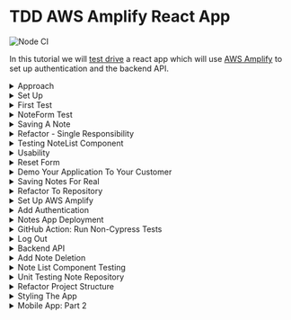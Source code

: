 # TDD AWS Amplify React App

![Node CI](https://github.com/pairing4good/tdd-amplify-react/actions/workflows/node-ci.yaml/badge.svg)

In this tutorial we will [test drive](https://en.wikipedia.org/wiki/Test-driven_development) a react app which will use [AWS Amplify](https://aws.amazon.com/amplify) to set up authentication and the backend API.

<details>
  <summary>Approach</summary>
 
## Approach
Test driving an application often starts at the bottom of the [testing pyramid](https://martinfowler.com/bliki/TestPyramid.html) in [unit tests](https://en.wikipedia.org/wiki/Unit_testing). Unit tests focus on testing small units of code in isolation. However, this tutorial will start at the top of the pyramid with user interface (UI) testing. This approach is often called [Acceptance Test Driven Development](https://en.wikipedia.org/wiki/Acceptance_test%E2%80%93driven_development) (ATDD).

There are a few benefits of starting at the top of the testing pyramid:

1. Quick Feedback: Demonstrate a working system to the customer faster
1. Customer Focus: Low level code clearly ties to high level customer value
1. System Focus: The architecture evolves and expands on green.
</details>

<details>
  <summary>Set Up</summary>
  
- Download and install [Visual Studio Code](https://code.visualstudio.com/)
- Open VS Code and set up the ability to [launch VS Code from the terminal](https://code.visualstudio.com/docs/setup/mac#_launching-from-the-command-line) 
- Install [Node Version Manager](https://github.com/nvm-sh/nvm). `nvm` allows you to quickly install and use different versions of node via the command line.
- Run `nvm install node` to install the latest version of node
- Run `nvm use node` to use the latest version of node
  
</details>

<details>
  <summary>First Test</summary>

## First Test

### Why: User Story

```
As a team member
I want to capture a note
So that I can refer back to it later
```

### What: User Acceptance Criteria

```
Given that a note exists
When the user enters a new note title and description
Then a list of two notes are displayed
```

### Red - Acceptance Test

The user story and acceptance criteria above describe a desired customer outcome. The user acceptance test will link this narrative with a high level how. For this tutorial our first application will be a [web application](https://en.wikipedia.org/wiki/Web_application) in [React](https://reactjs.org). The testing framework we will use to test this will be [Cypress](https://www.cypress.io)

- In a terminal window `cd` to the location where you store your git repositories.  I like to store mine under `~/git`.
- Run `npx create-react-app tdd-amplify-react` to create a new react app
- `cd` into `tdd-amplify-react`
- Run `code .` to open the directory in VS Code
- Open a new terminal within VS Code by selecting `Terminal < New Terminal`
- In the new terminal session run `npm start` to start the new react app                   
- Open a second terminal session within VS Code by selecting `Terminal < New Terminal` again
- In this second terminal session run `npm install cypress --save-dev` to install Cypress via [npm](https://www.npmjs.com)
- Run `npx cypress open` to Open Cypress
- Select `E2E Testing` within the Cypress window
- Click `Continue` at the bottom of the page
- Click on your preferred browser for E2E testing
- Click `Start E2E Testing in [Your Preferred Browser]`
- Configure the base url in the `cypress.config.js` file

```js
const { defineConfig } = require("cypress");

module.exports = defineConfig({
  e2e: {
    baseUrl: 'http://localhost:3000',
    setupNodeEvents(on, config) {
      // implement node event listeners here
    },
  },
});
```
- Click `Create new empty spec` in the Cypress window
- Create a new test named `cypress/e2e/note.spec.cy.js`
- Open the `cypress/e2e/note.spec.cy.js` file
- Write your first test with intent revealing names.

```js
beforeEach(() => {
  cy.visit("/");
});

describe("Note Capture", () => {
  it("should create a note when name and description provided", () => {
    expect(true).to.equal(true);
  });
});
```

- Click on the `note.spec.cy.js` test in the Cypress test browser. The test should run and should pass (green).
- Replace `expect(true).to.equal(true)` with the following

```js
cy.get("[data-testid=note-name-field]").type("test note");
cy.get("[data-testid=note-description-field]").type("test note description");
cy.get("[data-testid=note-form-submit]").click();

cy.get("[data-testid=test-name-0]").should("have.text", "test note");
cy.get("[data-testid=test-description-0]").should(
  "have.text",
  "test note description"
);
```

- These commands are looking for elements on a webpage that contains a `data-testid` attribute with the value that follows the `=`. We now have a failing acceptance test.

```
Timed out retrying after 4000ms: Expected to find element: [data-testid=note-name-field], but never found it.
```

- Our objective now is to make this test go green (pass) in as few steps as possible. The goal is not to build a perfectly designed application but rather to make this go green and then [refactor](https://en.wikipedia.org/wiki/Code_refactoring) the architecture through small incremental steps.

[Code for this section](https://github.com/pairing4good/tdd-amplify-react/commit/998cf7a3da2af3b30aed14ccea18e6d546e85e61)

### Failing Test

When you ran `npx create-react-app tdd-amplify-react` it created the react app and added a test that renders the `App` [component](https://reactjs.org/docs/thinking-in-react.html#step-1-break-the-ui-into-a-component-hierarchy) and verifies that it has a "learn react" link. This test is lower in the testing pyramid because it doesn't start up the web application. Instead it uses the [React Testing Library](https://testing-library.com) to render the component hierarchy without starting the web application on http://localhost:3000. I would normally never encourage someone to delete a test but since we didn't write this test and we are starting at the top of the testing pyramid, let's just delete `App.test.js` for now.

### Green - Acceptance Test

Before we proceed let's add a script to run cypress into the `package.json` file in the `scripts` section.

```js
"scripts": {
    "start": "react-scripts start",
    "build": "react-scripts build",
    "test": "react-scripts test",
    "eject": "react-scripts eject",
    "cypress:open": "cypress open"
  }
```

- Now you can run `npm run cypress:open` to open cypress

The first step to making this failing test go green is adding an element with one of the `data-testid`'s to the `src/App.js` file.

```js
import "./App.css";

function App() {
  return (
    <div className="App">
      <input data-testid="note-name-field" />
    </div>
  );
}

export default App;
```

- Now the Cypress test fails on the second field

```
Timed out retrying after 4000ms: Expected to find element: [data-testid=note-description-field], but never found it.
```

- Add the next `input` field and rerun the test
- Now the Cypress test fails on the submit button

```
Timed out retrying after 4000ms: Expected to find element: [data-testid=note-form-submit], but never found it.
```

- Add the `button` element with the expected `data-testid`

```js
<input data-testid="note-name-field"/>
<input data-testid="note-description-field"/>
<button data-testid="note-form-submit"/>
```

- Now the Cypress test fails on the missing list of created notes

```
Timed out retrying after 4000ms: Expected to find element: [data-testid=test-name-0], but never found it.
```

In test driven development we do the simplest thing possible to make a test go green. Once it is green then and only then do we go back and refactor it. In this case, the simplest thing that we can do is hard-code the expected values on the screen.

```js
<input data-testid="note-name-field"/>
<input data-testid="note-description-field"/>
<button data-testid="note-form-submit"/>
<p data-testid="test-name-0">test note</p>
```

- Now the Cypress test fails on the note description

```
Timed out retrying after 4000ms: Expected to find element: [data-testid=test-description-0], but never found it.
```

- Add the final element for `test-description-0`

```js
import "./App.css";

function App() {
  return (
    <div className="App">
      <input data-testid="note-name-field" />
      <input data-testid="note-description-field" />
      <button data-testid="note-form-submit" />
      <p data-testid="test-name-0">test note</p>
      <p data-testid="test-description-0">test note description</p>
    </div>
  );
}

export default App;
```

- While this is far from a useful application, this application can be:
  1. refactored on green
  1. used to get feedback from the customer

[Code for this section](https://github.com/pairing4good/tdd-amplify-react/commit/62108fdcb9f7a1a1f5d76b005f05460a149a6535)

### Refactor - Acceptance Test

> Refactoring is a disciplined technique for restructuring an existing body of code, altering its internal structure without changing its external behavior. - Martin Fowler

The key to refactoring is to not change its "external behavior". In other words, after every change we make the test must remain green.

When I look at the existing application a few things pop out.

- The button needs a name
- The inputs need descriptions

We could just make these changes and this high-level test would not break. But these changes have an external impact on how the customer understands and uses this application. Assuming these changes are needed then we must drive them through tests. One "internal structure" change that could help is pulling this form out into a [react component](https://reactjs.org/docs/thinking-in-react.html#step-1-break-the-ui-into-a-component-hierarchy) so that we can drive these changes independently. Eventually `App.js` will have several components:

```js
<div className="App">
  <Header />
  <NoteForm />
  <NoteList />
  <Footer />
</div>
```

So let's pull out a `NoteForm` component.

- Create a new file called `NoteForm.js` in the `src` directory

```js
function NoteForm(props) {
  return <div>//your form goes here</div>;
}

export default NoteForm;
```

- This is a [React functional component](https://reactjs.org/docs/components-and-props.html#function-and-class-components)
- The `export default` is the way to [export](https://developer.mozilla.org/en-US/docs/web/javascript/reference/statements/export) only one object in [ES6](https://en.wikipedia.org/wiki/ECMAScript)

- Copy the form from `App.js` and paste it into the `div` in `NoteForm.js`

```js
<div>
  <input data-testid="note-name-field" />
  <input data-testid="note-description-field" />
  <button data-testid="note-form-submit" />
  <p data-testid="test-name-0">test note</p>
  <p data-testid="test-description-0">test note description</p>
</div>
```

- Replace the form contents in `App.js` with `<NoteForm />` and add an import for the `NoteForm`

```js
import "./App.css";
import NoteForm from "./NoteForm";

function App() {
  return (
    <div className="App">
      <NoteForm />
    </div>
  );
}

export default App;
```

- Rerun you Cypress test and it is green

Congratulations, you've successfully made an internal structural change "without changing its external behavior" (Refactoring).

[Code for this section](https://github.com/pairing4good/tdd-amplify-react/commit/e6e28ce004ba0b29e2b0b7bd13adcc67965c1cfa)

</details>

<details>
  <summary>NoteForm Test</summary>

## NoteForm Test

Now that we have a high-level Cypress test in place, let's move down the testing pyramid into a component test. This test will use the React Testing Library's [render](https://testing-library.com/docs/react-testing-library/cheatsheet/) function to render the `NoteForm` component and assert its contents.

Before we show this new form to our customer we need to test drive:

- the button's name
- helpful input descriptions

- First create a `test` directory in the `src` directory
- Create a file called `NoteForm.test.js` in the new `test` directory

### Button Test

- In this new test file add a test that will drive the button name

```js
test("should display a create note button", () => {});
```

- The test name should be conversational and intent revealing. It should avoid technical words like "render", "component", and the like. We want a new team member to be able to read this test and understand the customer value. The body of the test will provide the technical HOW but the test name should point to the customer's WHY and WHAT.

- Now we will add a test that renders the component and asserts that the button is labeled "Create Note". For more information on the React Testing Library visit https://testing-library.com/docs
```js
import { render, screen } from "@testing-library/react";
import NoteForm from "../NoteForm";

test("should display a create note button", () => {
  render(<NoteForm />);
  const button = screen.getByTestId("note-form-submit");

  expect(button).toHaveTextContent("Create Note");
});
```

- Run `npm run test` and one test will fail

```
Expected element to have text content:
  Create Note
Received:

```

- In order to make this pass add the expected text content to the button

```js
<button data-testid="note-form-submit">Create Note</button>
```

- The test automatically reruns once the change is saved through jest's [watch](https://jestjs.io/docs/cli) mode.
- **Be sure to always commit on green**. We value working code. `Green Code = Working Code`

[Code for this section](https://github.com/pairing4good/tdd-amplify-react/commit/9fb7f63f4982fa22dc383595e4ac50ad41d02904)

### Name Input Test

- Test drive the label for the name input.

```js
test("should display the name placeholder", () => {
  render(<NoteForm />);
  const input = screen.getByTestId("note-name-field");

  expect(input).toHaveAttribute("placeholder", "Note Name");
});
```

- Make this red test go green

```js
<input data-testid="note-name-field" placeholder="Note Name" />
```

- Commit on Green. And always be looking for ways to refactor your code. Small improvements over time are easier to make than large changes when your code is a mess.

[Code for this section](https://github.com/pairing4good/tdd-amplify-react/commit/b8c8a84a9b70ce70cc2317e09adc15e2f03b8345)

### Description Input Test

- Test drive the label for the description input.

```js
test("should display the description placeholder", () => {
  render(<NoteForm />);
  const input = screen.getByTestId("note-description-field");

  expect(input).toHaveAttribute("placeholder", "Note Description");
});
```

- Make this red test go green

```js
<input data-testid="note-description-field" placeholder="Note Description" />
```

- Commit on Green.

[Code for this section](https://github.com/pairing4good/tdd-amplify-react/commit/0d1712aaf51b52ea20c6c14e5462034dd54a1aa5)

### Refactor

Every test starts with `render(<NoteForm />)`. Let's extract this duplicated set up code and place it in the test setup.

```js
beforeEach(() => {
  render(<NoteForm />);
});

test("should display a create note button", () => {
  const button = screen.getByTestId("note-form-submit");

  expect(button).toHaveTextContent("Create Note");
});
```

- We added a [beforeEach](https://reactjs.org/docs/testing-recipes.html#setup--teardown) set up function.
- Green!
- Commit

[Code for this section](https://github.com/pairing4good/tdd-amplify-react/commit/cb3fe5136eea727e2db9c52b4a4618e09d3cc1dc)

</details>

<details>
  <summary>Saving A Note</summary>

## Saving A Note

While the application could be demoed to the customer their feedback was limited to format, styling and placement. But the customer actually wants to save notes and view them.

### User Acceptance Criteria

```
Given that no notes are entered
When nothing is saved
Then no notes should be listed
```

```
Given that one note exists
When a note is saved
Then two notes should be listed
```

```
Given a note exists
When the application is opened
Then a note is listed
```

These three user acceptance criteria will drive the need to actually save notes. While this can be achieved through component tests, let's add this to our high-level UI test. These tests are often called end-to-end tests because they follow a few paths through the application. These tests are at the top of the testing pyramid because they tend to be slower and more brittle than tests lower in the pyramid. This translates into these tests tending to cost more to build, run and maintain. Consequently, we try to limit their number to only a few tests that follow typical paths through the system.

- Let's start with the first acceptance criteria. To achieve this we need to add an initial check, in `note.spec.cy.js`, to verify that no notes are listed prior to entering a note.

```js
it("should create a note when name and description provided", () => {
  cy.get("[data-testid=test-name-0]").should("not.exist");
  cy.get("[data-testid=test-description-0]").should("not.exist");

  cy.get("[data-testid=note-name-field]").type("test note");
  cy.get("[data-testid=note-description-field]").type("test note description");
  cy.get("[data-testid=note-form-submit]").click();

  cy.get("[data-testid=test-name-0]").should("have.text", "test note");
  cy.get("[data-testid=test-description-0]").should(
    "have.text",
    "test note description"
  );
});
```

- Now we have a failing test to drive new functionality

There are a number of ways that we could make this go green but React [State Hooks](https://reactjs.org/docs/hooks-state.html) are one of the simplest ways to achieve this outcome.

- Import the `useState` hook at the top of `App.js`

```js
import React, { useState } from "react";
```

- Initialize an empty list of notes inside the `App` function

```js
function App() {
  const [notes] = useState([]);

  return (
    <div className="App">
      <NoteForm />
    </div>
  );
}
```

- Pass the notes as a property to the `NoteForm` component

```js
return (
  <div className="App">
    <NoteForm notes={notes} />
  </div>
);
```

- Now in `NoteForm.js` use the notes property that was passed to it to list the existing notes

```js
return (
  <div>
    <input data-testid="note-name-field" placeholder="Note Name" />
    <input
      data-testid="note-description-field"
      placeholder="Note Description"
    />
    <button data-testid="note-form-submit">Create Note</button>
    {props.notes.map((note, index) => (
      <div>
        <p data-testid={"test-name-" + index}>{note.name}</p>
        <p data-testid={"test-description-" + index}>{note.description}</p>
      </div>
    ))}
  </div>
);
```

While this satisfied the first acceptance criteria, now the second acceptance criteria fails.

```
expected [data-testid=test-name-0] to have text test note, but the text was ''
```

- In order to save notes you must

1. Save the note name and description form data when each field is changed
1. Save the form data once the `Create Note` button is clicked

- To achieve this we will need to add more state hooks

```js
const [notes, setNotes] = useState([]);
const [formData, setFormData] = useState({ name: "", description: "" });
```

- Now we need to pass these hooks to the `NoteForm` component

```js
<div className="App">
  <NoteForm
    notes={notes}
    formData={formData}
    setFormDataCallback={setFormData}
    setNotesCallback={setNotes}
  />
</div>
```

Using these variables and callback functions can be a bit overwhelming so we will look at each element in the `NoteForm` component one at a time.

- Add an `onChange` attribute to the `note-name-field` element

```js
<input
  data-testid="note-name-field"
  onChange={(e) =>
    props.setFormDataCallback({
      ...props.formData,
      name: e.target.value,
    })
  }
  placeholder="Note Name"
/>
```

- The `onChange` function is called every time the name is changed.

  - The `e` is the event which is used to get the target element which contains the value that the user entered.
  - The [=>](https://developer.mozilla.org/en-US/docs/Web/JavaScript/Reference/Functions/Arrow_functions) is an arrow function expression which is an alternative to a traditional javascript function expression.
  - The rest of the function is a call to the `setFormData` hook that we passed to the `NoteForm` component. If this were not spread across 3 lines it would read more like this `setFormDataCallback({'name': 'some value'})`. Granted there is one more thing happening in this call, the existing form data is being [spread](https://developer.mozilla.org/en-US/docs/Web/JavaScript/Reference/Operators/Spread_syntax) with the `...` syntax. Simply put we are creating a new javascript object by opening and closing with curly braces. Add all of the existing form data prior to the change. And finally add the new `name` value which will overwrite the form data that was spread. There is a lot going on in this small function.

- Add an `onChange` attribute to the `note-description-field` element

```js
<input
  data-testid="note-description-field"
  onChange={(e) =>
    props.setFormDataCallback({
      ...props.formData,
      description: e.target.value,
    })
  }
  placeholder="Note Description"
/>
```

- This is exactly the same as the name `onChange` function with the exception of the target value's field name `'description'`.

- Add an `onClick` attribute to the `note-form-submit` element

```js
<button
  data-testid="note-form-submit"
  onClick={() => props.setNotesCallback([...props.notes, props.formData])}
>
  Create Note
</button>
```

- The `onClick` function is called every time the `Create Note` button is clicked
  - The `setNotesCallback` callback is called with a new [array](https://developer.mozilla.org/en-US/docs/Web/JavaScript/Reference/Global_Objects/Array) that contains all of the existing notes pulse the note that we just entered.
- Rerun the Cypress test and it is Green.

- However if you run `npm run test` the non-UI tests are failing.

```
TypeError: Cannot read property 'map' of undefined
```

- The `NoteForm.test.js` component test does not pass any parameters to the component so the `props.notes` is [undefined](https://developer.mozilla.org/en-US/docs/Web/JavaScript/Reference/Global_Objects/undefined). In order to fix this test we must pass an array of `notes` to the `NoteForm` component.

```js
beforeEach(() => {
  render(<NoteForm notes={[]} />);
});
```

- The simplest thing that you can do is pass an empty array to `NoteForm`. And the tests pass.

- All of our tests are Green!
- Don't forget to commit your changes

[Code for this section](https://github.com/pairing4good/tdd-amplify-react/commit/b9b6171a1ec15809d389d925ecc37aab629bcb1d)

</details>

<details>
  <summary>Refactor - Single Responsibility</summary>

## Refactor - Single Responsibility

> The Single Responsibility Principle (SRP) states that each software module should have one and only one reason to change. - Robert C. Martin

Now it's clear that the `NoteForm` component has more than one responsibility:

```js
function NoteForm(props) {
  return (
    <div>
      // 1. Note Creation
      <input
        data-testid="note-name-field"
        onChange={(e) =>
          props.setFormDataCallback({
            ...props.formData,
            name: e.target.value,
          })
        }
        placeholder="Note Name"
      />
      <input
        data-testid="note-description-field"
        onChange={(e) =>
          props.setFormDataCallback({
            ...props.formData,
            description: e.target.value,
          })
        }
        placeholder="Note Description"
      />
      <button
        data-testid="note-form-submit"
        onClick={() => props.setNotesCallback([...props.notes, props.formData])}
      >
        Create Note
      </button>
      // 2. Note Listing
      {props.notes.map((note, index) => (
        <div>
          <p data-testid={"test-name-" + index}>{note.name}</p>
          <p data-testid={"test-description-" + index}>{note.description}</p>
        </div>
      ))}
    </div>
  );
}
```

If you go up to the `App` component the call to the `NoteForm` component takes 4 arguments. This is a [smell](https://en.wikipedia.org/wiki/Code_smell) pointing to the fact that this component is doing too many things.

```js
<NoteForm
  notes={notes}
  formData={formData}
  setFormDataCallback={setFormData}
  setNotesCallback={setNotes}
/>
```

> Functions should have a small number of arguments. No argument is best, followed by one, two, and three. More than three is very questionable and should be avoided with prejudice. - Robert C. Martin

While components don't look like functions when they are called, they are. React uses [JSX](https://reactjs.org/docs/introducing-jsx.html) which is interpreted into functions.

### Note List Component

Let's pull out a `NoteList.js` component in order to separate these responsibilities.

- Create a new file called `NoteList.js` under the `src` directory.

```js
function NoteList(props) {

  return (

  );
}

export default NoteList;
```

- Cut the JSX, that lists notes in the `NoteForm` component, and paste it into the new component.

```js
function NoteList(props) {
  return (
    <div>
      {props.notes.map((note, index) => (
        <div>
          <p data-testid={"test-name-" + index}>{note.name}</p>
          <p data-testid={"test-description-" + index}>{note.description}</p>
        </div>
      ))}
    </div>
  );
}

export default NoteList;
```

- Now instead of adding the `NoteList` component back into the `NoteForm` component, bring it up a level and place it in the `App` component. This prevents unnecessary [coupling](<https://en.wikipedia.org/wiki/Coupling_(computer_programming)>) between the `NoteForm` component and the `NoteList` component.

```js
import "./App.css";
import NoteForm from "./NoteForm";
import React, { useState } from "react";
import NoteList from "./NoteList";

function App() {
  const [notes, setNotes] = useState([]);
  const [formData, setFormData] = useState({ name: "", description: "" });

  return (
    <div className="App">
      <NoteForm
        notes={notes}
        formData={formData}
        setFormDataCallback={setFormData}
        setNotesCallback={setNotes}
      />
      <NoteList notes={notes} />
    </div>
  );
}

export default App;
```

- Run all of your tests including Cypress.
- It's Green!

[Code for this section](https://github.com/pairing4good/tdd-amplify-react/commit/8f8f00cb21ae991a253454a78a6043d38a91adfc)

</details>

<details>
  <summary>Testing NoteList Component</summary>

## Testing NoteList Component

As we refactor we need to remember what level of testing we have written within the testing pyramid. While we have a few far reaching tests at the top of the pyramid, don't think that they adequately test the behavior of each component. The bottom of the testing pyramid is wide because it provides broad test coverage.

Now that `NoteList` is broken out into its own focused component it will be much easier to test.

- Create a new `NoteList.test.js` under the `src/test/` directory.

### Test No Notes

- Write a test that verifies that no notes are rendered when no notes are provided

```js
import { render, screen, getByTestId } from "@testing-library/react";
import NoteList from "../NoteList";

test("should display nothing when no notes are provided", () => {
  render(<NoteList notes={[]} />);
  const firstNoteName = screen.queryByTestId("test-name-0");

  expect(firstNoteName).toBeNull();
});
```

- Write a test that verifies that one note is rendered

```js
test("should display one note when one notes is provided", () => {
  const note = { name: "test name", description: "test description" };
  render(<NoteList notes={[note]} />);

  const firstNoteName = screen.queryByTestId("test-name-0");
  expect(firstNoteName).toHaveTextContent("test name");

  const firstNoteDescription = screen.queryByTestId("test-description-0");
  expect(firstNoteDescription).toHaveTextContent("test description");
});
```

- Write a test that verifies that multiple notes are rendered

```js
test("should display one note when one notes is provided", () => {
  const firstNote = { name: "test name 1", description: "test description 1" };
  const secondNote = { name: "test name 1", description: "test description 1" };
  render(<NoteList notes={[firstNote, secondNote]} />);

  const firstNoteName = screen.queryByTestId("test-name-0");
  expect(firstNoteName).toHaveTextContent("test name");

  const firstNoteDescription = screen.queryByTestId("test-description-0");
  expect(firstNoteDescription).toHaveTextContent("test description");

  const secondNoteName = screen.queryByTestId("test-name-1");
  expect(secondNoteName).toHaveTextContent("test name");

  const secondNoteDescription = screen.queryByTestId("test-description-1");
  expect(secondNoteDescription).toHaveTextContent("test description");
});
```

- Write a test that verifies an exception is thrown when a list is not provided.

This may seem unnecessary but it's important to test negative cases too. Tests not only provide accountability and quick feedback loops for the [application under test](https://en.wikipedia.org/wiki/System_under_test) but it also provides [living documentation](https://en.wikipedia.org/wiki/Living_document) for new and existing team members.

```js
test("should throw an exception the note array is undefined", () => {
  expect(() => {
    render(<NoteList />);
  }).toThrowError();
});
```

- All of your non-UI tests are Green.
- Don't forget to rerun your Cypress tests. Green!
- Commit on Green.

[Code for this section](https://github.com/pairing4good/tdd-amplify-react/commit/8905e6d1e7c40c4ccc912f14bdca83fc19b68b73)

</details>

<details>
  <summary>Usability</summary>

## Usability

Customers rarely ask explicitly for a usable product. In this application rich world that we live in, it's assumed that applications will be delivered with common sense usability baked-in. When I look at the application as it stands, a few things pop out at me.

1. Header - there's no heading telling you what this application does
1. Form Validation - there's no form field validation
1. Reset Form - after a note is created the form fields are not reset

### Header

- Create a new file `Header.js` in the `src` directory

```js
function Header() {

  return (

  );
}

export
```

- Let's test drive this component
- Create a new file `Header.test.js` in the `src/test` directory

```js
import { render, screen } from "@testing-library/react";
import Header from "../Header";

test("should display header", () => {
  render(<Header />);
  const heading = screen.getByRole("heading", { level: 1 });
  expect(heading).toHaveTextContent("My Notes App");
});
```

- We have a failing test.
- Let's make it pass

```js
function Header() {
  return <h1>My Notes App</h1>;
}

export default Header;
```

- It's Green!
- Commit your code!

[Code for this section](https://github.com/pairing4good/tdd-amplify-react/commit/4f4defe7251bc2274b1a348a3c68c3efdb640ceb)

### Hook Up Header

Even though the component is test driven and ready to be used, we have not used it yet outside the test. Let's drive this change through the Cypress test.

- Add a test that asserts the header

```js
it("should have header", () => {
  cy.get("h1").should("have.text", "My Notes App");
});
```

- It fails
- Add the component to the `App` component

```js
return (
  <div className="App">
    <Header />
    <NoteForm
      notes={notes}
      formData={formData}
      setFormDataCallback={setFormData}
      setNotesCallback={setNotes}
    />
    <NoteList notes={notes} />
  </div>
);
```

- It's Green!
- Commit!

You will notice that in the TDD testing cycle we commit very small bits of working code. We commit all the time. While this may seem like overkill, here are some benefits.

1. Our commit messages tell a focused, step-by-step story that explains why we made each change.
1. We are preserving working code. ["Working software is the primary measure of progress."](https://agilemanifesto.org/principles.html)
1. We can [revert](<https://en.wikipedia.org/wiki/Reversion_(software_development)>) our changes back to a known working state without losing very many changes.

This last benefit is worth expounding upon. The TDD testing cycle keeps us laser focused on writing small pieces of working functionality. In fact, the [3 Laws of TDD](http://blog.cleancoder.com/uncle-bob/2014/12/17/TheCyclesOfTDD.html) prevent us from writing more code than is necessary to satisfy a focused test.

#### Three Laws of TDD

1. You must write a failing test before you write any production code.
1. You must not write more of a test than is sufficient to fail, or fail to compile.
1. You must not write more production code than is sufficient to make the currently failing test pass.

These tight feedback loops help software developers avoid going down rabbit holes that lead to [over-engineering](https://en.wikipedia.org/wiki/Overengineering).

[Code for this section](https://github.com/pairing4good/tdd-amplify-react/commit/098c4aa47c4c7c8dd85936288f22afa57eb94da9)

### Form Validation

Let's assume that the note name and description are both required fields. While you want the customer driving decisions about your product, one way to gather customer feedback is to launch-and-learn. Your customers will tell you if they don't like your decision.  As software developers we must be obsessed with our customers. Set up a regular cadence to meet with your customers and demonstrate a working application. Make space for them to let you know what they think.

In order to test drive validation we need to determine where in the testing pyramid to write this test. Remember that the highest-level tests are slow and expensive, so limit these tests to between 3 to 5 tests that walk through the most common user experiences. In order to adequately test all of the combinations of good and bad fields this is not well suited for UI testing.

#### Name and Description Blank

- Add a test to `NoteForm.test.js`

```js
const setNotesCallback = jest.fn();
const formData = {name: '', description: ''}

beforeEach(() => {
    render(<NoteForm notes={[]}
            setNotesCallback={setNotesCallback}
            formData={formData}/>)
});

...

test('should require name and description', () => {
    const button = screen.getByTestId('note-form-submit');

    fireEvent.click(button)

    expect(setNotesCallback.mock.calls.length).toBe(0);
});
```

- **When `...` is on a line by itself, in a code example, it means that I have not provided all of the code from that file. Please be careful to copy each section that is separated by `...`'s and use them in the appropriate part of your files.**

- This test checks to see if the jest [mock function](https://jestjs.io/docs/mock-functions) was called. In this test the note's name and description are blank so a new note should not be created and added to the list of notes.
- We have a failing test.

```js
function NoteForm(props) {
  function createNote() {
    if (!props.formData.name || !props.formData.description) return;
    props.setNotesCallback([...props.notes, props.formData]);
  }

  return (
    <div>
      ...
      <button data-testid="note-form-submit" onClick={createNote}>
        Create Note
      </button>
    </div>
  );
}
```

- Green!
- Rerun your Cypress tests.
- Commit!

[Code for this section](https://github.com/pairing4good/tdd-amplify-react/commit/d1e426596870c78f083c057ef88a7f50f5c6787b)

#### Name And Description Required

```js
test("should require name when description provided", () => {
  formData.description = "test description";
  formData.name = "";

  const button = screen.getByTestId("note-form-submit");

  fireEvent.click(button);

  expect(setNotesCallback.mock.calls.length).toBe(0);
});

test("should require description when name provided", () => {
  formData.description = "";
  formData.name = "test name";

  const button = screen.getByTestId("note-form-submit");

  fireEvent.click(button);

  expect(setNotesCallback.mock.calls.length).toBe(0);
});

test("should add a new note when name and description are provided", () => {
  formData.description = "test description";
  formData.name = "test name";

  const button = screen.getByTestId("note-form-submit");

  fireEvent.click(button);

  expect(setNotesCallback.mock.calls.length).toBe(1);
});
```

- All of these tests go green with no additional production code changes.
- Rerun your Cypress tests.
- Commit!

[Code for this section](https://github.com/pairing4good/tdd-amplify-react/commit/959bafeba3080065bbaa161825d1371b739a3973)

</details>

<details>
  <summary>Reset Form</summary>

## Reset Form

When a note is saved the name and description fields should be reset to empty strings.

- Add a test to `NoteForm.test.js`

```js
test("should add a new note when name and description are provided", () => {
  formData.name = "test name";
  formData.description = "test description";

  const button = screen.getByTestId("note-form-submit");

  fireEvent.click(button);

  expect(formData.name).toBe("");
  expect(formData.description).toBe("");
});
```

- Make this failing test go Green

```js
function createNote() {
  if (!props.formData.name || !props.formData.description) return;
  props.setNotesCallback([...props.notes, props.formData]);
  props.formData.name = "";
  props.formData.description = "";
}
```

- Green
- Run the Cypress tests and it's **Red**.

What happened? Well while this approach worked for a lower level component test it doesn't work when React is managing its own [state](https://reactjs.org/docs/state-and-lifecycle.html). React clearly warns us that we should [not modify state directly](https://reactjs.org/docs/state-and-lifecycle.html#do-not-modify-state-directly). Instead you should use the [setState](https://reactjs.org/docs/hooks-state.html) callback hook.

- Let's update the test to use the `setFormDataCallback` callback.

```js
test("should add a new note when name and description are provided", () => {
  formData.name = "test name";
  formData.description = "test description";

  const button = screen.getByTestId("note-form-submit");

  fireEvent.click(button);

  expect(setFormDataCallback).toHaveBeenCalledWith({
    name: "",
    description: "",
  });
});
```

- This red test drives these code changes

```js
function createNote() {
  if (!props.formData.name || !props.formData.description) return;
  props.setNotesCallback([...props.notes, props.formData]);
  props.setFormDataCallback({ name: "", description: "" });
}
```

- Green!
- The Cypress test is now Green!
- Commit

[Code for this section](https://github.com/pairing4good/tdd-amplify-react/commit/22b3132d0c71117111d82afc6f30f41d5ce93c00)

</details>

<details>
  <summary>Demo Your Application To Your Customer</summary>

## Demo Your Application To Your Customer

Be sure to start up your application and walk through it with your customers. When I was doing this I noticed that the form is not resetting after a note is created. This is very annoying. In order to test drive this behavior I will add two additional assertions to the end of the UI test to verify that the form is reset.

```js
describe("Note Capture", () => {
  it("should create a note when name and description provided", () => {
    cy.get("[data-testid=test-name-0]").should("not.exist");
    cy.get("[data-testid=test-description-0]").should("not.exist");

    cy.get("[data-testid=note-name-field]").type("test note");
    cy.get("[data-testid=note-description-field]").type(
      "test note description"
    );
    cy.get("[data-testid=note-form-submit]").click();

    cy.get("[data-testid=note-name-field]").should("have.value", "");
    cy.get("[data-testid=note-description-field]").should("have.value", "");

    cy.get("[data-testid=test-name-0]").should("have.text", "test note");
    cy.get("[data-testid=test-description-0]").should(
      "have.text",
      "test note description"
    );
  });
});
```

- This test now fails with

```
get [data-testid=note-name-field]
assert expected <input> to have value '', but the value was test note
```

- To make this pass we need to connect the name and description fields to the form data in `NoteForm.js`

```js
<input data-testid="note-name-field"
    onChange={e => props.setFormDataCallback({
        ...props.formData,
        'name': e.target.value}
    )}
    value={props.formData.name}
    placeholder="Note Name"/>
<input data-testid="note-description-field"
    onChange={e => props.setFormDataCallback({
        ...props.formData,
        'description': e.target.value}
    )}
    value={props.formData.description}
    placeholder="Note Description"/>
```

- Green! Commit!

[Code for this section](https://github.com/pairing4good/tdd-amplify-react/commit/dd2d3f0ef360e5b9a587cfab95ee61b666e6be0f)

</details>

<details>
  <summary>Saving Notes For Real</summary>

## Saving Notes For Real

React creates a [single page web application](https://en.wikipedia.org/wiki/Single-page_application). This means that the React state does not [persist](<https://en.wikipedia.org/wiki/Persistence_(computer_science)>) beyond a web page refresh. In other words, if you refresh your browser page you will lose all of the notes you created.

Since Cypress tests the application in a browser, this is the most logical place to test this user expectation.

```js
it("should load previously saved notes on browser refresh", () => {
  cy.reload();

  cy.get("[data-testid=test-name-0]").should("have.text", "test note");
  cy.get("[data-testid=test-description-0]").should(
    "have.text",
    "test note description"
  );
});
```

- We now have a failing test. In order to save notes between page reloads we will use [localforage](https://www.npmjs.com/package/localforage).

- Run `npm install localforage`
- Add a callback function to `App.js` that will look up notes that are saved in `localforage`

```js
function fetchNotesCallback() {
  localForage.getItem("notes").then(function (value) {
    if (value) setNotes(value);
    else setNotes([]);
  });
}
```

- The `if` check determines if there are any notes in `localforage` and sets the `notes` accordingly.

- Add a callback function to `App.js` that will save newly created notes to `localforage`

```js
function createNote() {
  const updatedNoteList = [...notes, formData];
  setNotes(updatedNoteList);
  localForage.setItem("notes", updatedNoteList);
}
```

- Update the `NoteForm` component in `App.js` to take the new `createNote` callback function instead of the `setNotes` hook.

```js
<NoteForm notes={notes}
  formData={formData}
  setFormDataCallback={setFormData}
  createNoteCallback={createNote}/>
<NoteList notes={notes}/>
```

- Update the `NoteForm.test.js` to use the renamed parameter.

```js
const createNoteCallback = jest.fn();
const setFormDataCallback = jest.fn();
const formData = {name: '', description: ''}

beforeEach(() => {
    render(<NoteForm notes={[]}
            createNoteCallback={createNoteCallback}
            setFormDataCallback={setFormDataCallback}
            formData={formData}/>)
});

...

test('should require name and description', () => {
  ...
  expect(createNoteCallback.mock.calls.length).toBe(0);
});

test('should require name when description provided', () => {
    ...
    expect(createNoteCallback.mock.calls.length).toBe(0);
});

test('should require description when name provided', () => {
    ...
    expect(createNoteCallback.mock.calls.length).toBe(0);
});

test('should add a new note when name and description are provided', () => {
    ...
    expect(createNoteCallback.mock.calls.length).toBe(1);
});
```

- To load the saved notes when the application is loaded, add the [useEffect](https://reactjs.org/docs/hooks-effect.html#example-using-hooks) hook and call the `fetchNotesCallback` in `App.js`.

```js
useEffect(() => {
  fetchNotesCallback();
}, []);
```

- Update `NoteForm.js` to use the new `createNoteCallback` parameter.

```js
function createNote() {
  if (!props.formData.name || !props.formData.description) return;
  props.createNoteCallback();
  props.setFormDataCallback({ name: "", description: "" });
}
```

- Lastly, make sure you clean up the persisted notes after the Cypress test is run.

```js
after(() => {
  localForage.clear().then(() => {});
});
```

- All the tests are Green
- Commit

[Code for this section](https://github.com/pairing4good/tdd-amplify-react/commit/c73f6db0c02c4b6c12b1397b008d232ede492a98)

</details>

<details>
  <summary>Refactor To Repository</summary>

## Refactor To Repository

The `App` component now has two concerns. React [state management](https://en.wikipedia.org/wiki/State_management) and persistence. State management is concerned with frontend values, where persistence is a backend concern. Persistence and data access concerns are often extracted into a [repository](https://makingloops.com/why-should-you-use-the-repository-pattern).

- Create a `NoteRepository.js` file in the `src` directory.
- Move all the `localForage` calls to this new file.

```js
import localForage from "localforage";

export async function findAll() {
  return await localForage.getItem("notes");
}

export async function save(note) {
  const notes = await localForage.getItem("notes");
  if (notes) await localForage.setItem("notes", [...notes, note]);
  else await localForage.setItem("notes", [note]);
}
```

- Update `App.js` to use the new `NoteRepository` functions

```js
async function fetchNotesCallback() {
  const notes = await findAll();
  if (notes) setNotes(notes);
  else setNotes([]);
}

async function createNote() {
  const updatedNoteList = [...notes, formData];
  setNotes(updatedNoteList);
  await save(formData);
}
```

- Run all of the tests.
- Green
- Commit

[Code for this section](https://github.com/pairing4good/tdd-amplify-react/commit/b43be5c13819b7f429ac6efb67193e4447639e0b)

</details>

<details>
  <summary>Set Up AWS Amplify</summary>

## Set Up AWS Amplify

We now have a fully functioning task creation application. When we showed this to our customer they provided some feedback. They would like:

- to secure this application with a user login
- notes to show up on their mobile phone browser too

While `localForage` provided a quick way to save notes and get valuable customer feedback, it isn't designed for securing applications or cross-device persistence. [Amazon Web Services](https://aws.amazon.com) does provide services that solve both of these [use cases](https://en.wikipedia.org/wiki/Use_case) and positions our React app for additional possibilities like [notifications](https://aws.amazon.com/sns), backend processing, storing note attachments, and much more. [AWS Amplify](https://aws.amazon.com/amplify) provides a set of tools that significantly simplify connection web and mobile applications to an AWS backend.

- Install the [Install the Amplify CLI](https://docs.amplify.aws/cli/start/install)
- Run `amplify init` at the root of the project

```
Project information
| Name: tddamplifyreact
| Environment: dev
| Default editor: Visual Studio Code
| App type: javascript
| Javascript framework: react
| Source Directory Path: src
| Distribution Directory Path: build
| Build Command: npm run-script build
| Start Command: npm run-script start

Select the authentication method you want to use: AWS profile
Please choose the profile you want to use: default
```

- This command created the following files in your project
  - `amplify/` - This directory contains Amplify configuration files.
  - `src/aws-exports.js` - This file is ignored in [.gitignore](https://git-scm.com/docs/gitignore) and will not be committed to git or pushed up to GitHub. This file will contain AWS credentials and information that should not be shared publicly.
- This command created the following resources on AWS
  - UnauthRole AWS::IAM::Role
  - AuthRole AWS::IAM::Role
  - DeploymentBucket AWS::S3::Bucket
  - amplify-tddamplifyreact-dev-12345

[Code for this section](https://github.com/pairing4good/tdd-amplify-react/commit/67a864c2e51f26aaa95d50abd83510e6c2b52b6c)

</details>

<details>
  <summary>Add Authentication</summary>

## Add Authentication

- Run `npm install aws-amplify @aws-amplify/ui-react`
- Run `amplify add auth` at the root of your project

```
Do you want to use the default authentication and security configuration? Default configuration
How do you want users to be able to sign in? Username
Do you want to configure advanced settings? No, I am done.
```

- Run `amplify push --y`

- This command created the following resources on AWS

  - UpdateRolesWithIDPFunctionRole AWS::IAM::Role
  - SNSRole AWS::IAM::Role
  - UserPool AWS::Cognito::UserPool
  - UserPoolClientWeb AWS::Cognito::UserPoolClient
  - UserPoolClient AWS::Cognito::UserPoolClient
  - UserPoolClientRole AWS::IAM::Role
  - UserPoolClientLambda AWS::Lambda::Function
  - UserPoolClientLambdaPolicy AWS::IAM::Policy
  - UserPoolClientLogPolicy AWS::IAM::Policy
  - UserPoolClientInputs Custom::LambdaCallout
  - IdentityPool AWS::Cognito::IdentityPool
  - IdentityPoolRoleMap AWS::Cognito::IdentityPoolRoleAttachment
  - amplify-tddamplifyreact-dev-12345-authtddamplifyreactxx123x12-1XXXXX1XXX1XX
  - authtddamplifyreactxx123x12 AWS::CloudFormation::Stack
  - UpdateRolesWithIDPFunction AWS::Lambda::Function
  - UpdateRolesWithIDPFunctionOutputs Custom::LambdaCallout
  - amplify-tddamplifyreact-dev-12345 AWS::CloudFormation::Stack

- Add the following just under the imports in the `src/index.js` file

```js
import Amplify from "aws-amplify";
import config from "./aws-exports";

Amplify.configure(config);
```

- Add `import { withAuthenticator } from '@aws-amplify/ui-react'` to the `App` component
- Replace `export default App;` at the bottom of `App.js` with `export default withAuthenticator(App)`
- Run `npm start`

- Open http://localhost:3000
- Click the `Create account` link
- Create and Verify your new account
- Login to your App

- Run all your tests
- While the non-UI tests pass, the Cypress tests are **Red**.

### Cypress Login

The Cypress tests now need to log in to the notes app.

- Run `npm install cypress-localstorage-commands`
- Add the following to the bottom of the `cypress/support/commands.js` file

```js
const Auth = require("aws-amplify").Auth;
import "cypress-localstorage-commands";
const username = Cypress.env("username");
const password = Cypress.env("password");
const userPoolId = Cypress.env("userPoolId");
const clientId = Cypress.env("clientId");

const awsconfig = {
  aws_user_pools_id: userPoolId,
  aws_user_pools_web_client_id: clientId,
};
Auth.configure(awsconfig);

Cypress.Commands.add("signIn", () => {
  cy.then(() => Auth.signIn(username, password)).then((cognitoUser) => {
    const idToken = cognitoUser.signInUserSession.idToken.jwtToken;
    const accessToken = cognitoUser.signInUserSession.accessToken.jwtToken;

    const makeKey = (name) => `CognitoIdentityServiceProvider
        .${cognitoUser.pool.clientId}
        .${cognitoUser.username}.${name}`;

    cy.setLocalStorage(makeKey("accessToken"), accessToken);
    cy.setLocalStorage(makeKey("idToken"), idToken);
    cy.setLocalStorage(
      `CognitoIdentityServiceProvider.${cognitoUser.pool.clientId}.LastAuthUser`,
      cognitoUser.username
    );
  });
  cy.saveLocalStorage();
});
```

- Create a new file at the root of your project named `cypress.env.json` with the following content

```json
{
  "username": "[Login username you just created]",
  "password": "[Login password you just created]",
  "userPoolId": "[The `aws_user_pools_id` value found in your `src/aws-exports.js`]",
  "clientId": "[The `aws_user_pools_web_client_id` value found in your `src/aws-exports.js`]"
}
```

- Add the `cypress.env.json` to `.gitignore` so that it will not be committed and pushed to GitHub

```
#amplify
amplify/\#current-cloud-backend
...
amplifyconfiguration.dart
amplify-build-config.json
amplify-gradle-config.json
amplifytools.xcconfig
.secret-*
cypress.env.json
```

- Add the following setups and teardowns to `cypress/integration/note.spec.cy.js`

```js
before(() => {
  cy.signIn();
});

after(() => {
  cy.clearLocalStorageSnapshot();
  cy.clearLocalStorage();
  localForage.clear();
});

beforeEach(() => {
  cy.restoreLocalStorage();
  cy.visit("/");
});

afterEach(() => {
  cy.saveLocalStorage();
});
```

- Rerun all of your tests.
- Green!
- Commit

[Code for this section](https://github.com/pairing4good/tdd-amplify-react/commit/61a8a7ea79fe6c044379213669253eae01ae14cc)

</details>

<details>
  <summary>Notes App Deployment</summary>

## Notes App Deployment

Amplify provides the ability to [deploy](https://docs.amplify.aws/guides/hosting/git-based-deployments/q/platform/js), build, run tests and host your application ([Continuous Delivery](https://en.wikipedia.org/wiki/Continuous_delivery))

- If you have not already, [create](https://docs.github.com/en/github/getting-started-with-github/signing-up-for-github/signing-up-for-a-new-github-account) a GitHub account
- Be sure to [push](https://docs.github.com/en/github/importing-your-projects-to-github/importing-source-code-to-github/adding-an-existing-project-to-github-using-the-command-line) your local changes up to your GitHub account

- Log In to your http://console.aws.amazon.com
- Open `AWS Amplify`
- Open the backend that you just pushed up (`amplify push --y`).
- Open the `Frontend environments` tab
- Select `GitHub` and `Connect branch`
- Connect Amplify with your GitHub account
- Select the GitHub repository where your code is stored
- Complete the set up, save and deploy.

- **In order for the Cypress tests to work in the Amplify build you will need to add the same properties that you added to the `cypress.env.json` file because you did not push that file up since you added it to the `.gitignore` file.**
- Each environment variable has a prefix of `cypress_`

  - cypress_username
  - cypress_password
  - cypress_userPoolId
  - cypress_clientId

- On the left navigation within your AWS Amplify Application, select `Environment variables`
- Click the `Manage variables` button
- Click the `Add variable` button
- Type `cypress_username` in the field labeled `Enter variable here`
- Type the corresponding value from your `cypress.env.json` in the field labeled `Enter value here`
- Repeat the previous three steps for `cypress_password`, `cypress_userPoolId`, and `cypress_clientId`
- Click the `Save` button

- Navigate back to your AWS Amplify Application
- Click on your branch name (most likely `main`)
- Click the `Redeploy this version` button

- The `Test` step in the build should pass (Green).

So what does this Amplify build actually do?

- Provision
  - Provisions a [docker image](https://docs.docker.com/get-started/overview) where our React application can be built.
- Build
  - [Clones](https://docs.github.com/en/github/creating-cloning-and-archiving-repositories/cloning-a-repository-from-github/cloning-a-repository) your GitHub repository
  - Builds your backend AWS services with the [CloudFormation](https://aws.amazon.com/cloudformation) scripts that Amplify generated for you.
  - Builds your frontend React application using `npm` commands
- Test
  - Starts the application locally within the Docker image and Tests your application using your Cypress Test
- Deploy
  - If the tests pass it [deploys](https://en.wikipedia.org/wiki/Software_deployment) your React application to a public URL where anyone can access it. **Important: This step automatically prevents broken software from being released to your customers. We value working software and we bake it into our [Deployment Pipeline](https://martinfowler.com/bliki/DeploymentPipeline.html)**
- Verify

  - Generates screenshots of your application's home page to ensure your app renders well on different mobile resolutions.

- This deployment pipeline kicks off every time you push your code up to GitHub.

**At this point Amplify does not support running non-Cypress tests. This is a known limitation of the Amplify build pipeline. In the next section we will set up a [GitHub Action](https://docs.github.com/en/actions) to run unit tests when you push your code up.**

</details>

<details>
  <summary>GitHub Action: Run Non-Cypress Tests</summary>

## GitHub Action: Run Non-Cypress Tests

Since Amplify does not run non-Cypress tests in the deployment pipeline, we will use Github Actions to run `npm test` every time your code is pushed up to GitHub.

- Create a new directory at the root of the project `.github/workflows`
- Create a new file `node-ci.yaml` in the new directory

```yaml
name: Node.js CI

on:
  push:
    branches: [main]
  pull_request:
    branches: [main]

jobs:
  build:
    runs-on: ubuntu-latest

    strategy:
      matrix:
        node-version: [10.x, 12.x, 14.x]

    steps:
      - uses: actions/checkout@v2
      - name: Use Node.js ${{ matrix.node-version }}
        uses: actions/setup-node@v1
        with:
          node-version: ${{ matrix.node-version }}
      - run: npm install
      - run: npm run test
```

- Commit and Push
- Verify that the `Actions` tab at the top of your GitHub repository ran the new [workflow](https://docs.github.com/en/actions/guides/building-and-testing-nodejs)

- Green!

[Code for this section](https://github.com/pairing4good/tdd-amplify-react/compare/5a3004bbf51ca2eb45db09e2edb8c01fd7f2c421..0aab5724181184a5327e025b0a26400eb722e3dd)

</details>

<details>
  <summary>Log Out</summary>

## Log Out

While users can now log into the notes application they can't log back out.

- Add a Cypress test that will drive the production code changes

```js
it("should have an option to sign out", () => {
  cy.get("[data-testid=sign-out] > .hydrated").click();
  cy.get("amplify-auth-container.hydrated > .hydrated").should("exist");
});
```

- Create a new component called `Footer.js` in the `src` directory

```js
import { AmplifySignOut } from "@aws-amplify/ui-react";

function Footer() {
  return (
    <div data-testid="sign-out">
      <AmplifySignOut />
    </div>
  );
}

export default Footer;
```

- Add the new `Footer` component to the `App` component

```js
<div className="App">
  <Header />
  <NoteForm
    notes={notes}
    formData={formData}
    setFormDataCallback={setFormData}
    createNoteCallback={createNote}
  />
  <NoteList notes={notes} />
  <Footer />
</div>
```

- Run all the tests
- Green!
- Commit

[Code for this section](https://github.com/pairing4good/tdd-amplify-react/commit/22f23e1bc263d175dc699450e136a58e341b8fa2)

</details>

<details>
  <summary>Backend API</summary>

## Backend API

Now that we have user authentication hooked up, we need to add the ability for customers to get their "notes to show up on their mobile phone browser too". This means that we can't use local storage on the user's computer anymore. Instead we need to build a backend [API](https://en.wikipedia.org/wiki/API) that will store notes independently from the frontend code.

- Run `amplify add api` at the root of your project

```
Please select from one of the below mentioned services: GraphQL
Provide API name: tddamplifyreact
Choose the default authorization type for the API API key
Enter a description for the API key: notes-api-key
After how many days from now the API key should expire (1-365): 7
Do you want to configure advanced settings for the GraphQL API No, I am done.
Do you have an annotated GraphQL schema? No
Choose a schema template: Single object with fields (e.g., “Todo” with ID, name, description)
Do you want to edit the schema now? Yes
```

- [GraphQL](https://graphql.org/) is an alternative to [REST](Representational state transfer). GraphQL APIs are more flexible than REST APIs.
- This command created

  - `amplify/backend/api/`
  - `amplify/backend/backend-config.json`

- Run `amplify push --y`

- This command created/updated the following resources on AWS
  - authtddamplifyreact05a4d123 AWS::CloudFormation::Stack
  - GraphQLAPI AWS::AppSync::GraphQLApi
  - GraphQLAPIKey AWS::AppSync::ApiKey
  - GraphQLSchema AWS::AppSync::GraphQLSchema
  - NoteIAMRole AWS::IAM::Role
  - NoteDataSource AWS::AppSync::DataSource
  - ListNoteResolver AWS::AppSync::Resolver
  - CreateNoteResolver AWS::AppSync::Resolver
  - UpdateNoteResolver AWS::AppSync::Resolver
  - DeleteNoteResolver AWS::AppSync::Resolver
  - GetNoteResolver AWS::AppSync::Resolver
  - NoteTable AWS::DynamoDB::Table
  - amplify-tddamplifyreact-dev-121349-apitddamplifyreact-Z2AW8DQHJ787-Note-1FT5A8I4PYJH1 AWS::CloudFormation::Stack
  - Note AWS::CloudFormation::Stack
  - amplify-tddamplifyreact-dev-151647-apitddamplifyreact-Z2AW8DQHJ787-CustomResourcesjson-GB5TRK4AKZAU AWS::CloudFormation::Stack
  - CustomResourcesjson AWS::CloudFormation::Stack
  - amplify-tddamplifyreact-dev-151647-apitddamplifyreact-Z2AW8DQHJ787 AWS::CloudFormation::Stack
  - apitddamplifyreact AWS::CloudFormation::Stack
  - authtddamplifyreact03a1d234 AWS::CloudFormation::Stack
  - amplify-tddamplifyreact-dev-121349 AWS::CloudFormation::Stack

### Cut Over Repository To Use GraphQL

Now that we have a GraphQL API that is storing our notes in a [DynamoDB](https://aws.amazon.com/dynamodb) table we can replace `localforage` calls with GraphQL API calls.

- Replace `localforage` calls in the `NoteRepository` with GraphQL API calls

```js
import { API } from "aws-amplify";
import { listNotes } from "./graphql/queries";
import { createNote as createNoteMutation } from "./graphql/mutations";

export async function findAll() {
  const apiData = await API.graphql({ query: listNotes });
  return apiData.data.listNotes.items;
}

export async function save(note) {
  const apiData = await API.graphql({
    query: createNoteMutation,
    variables: { input: note },
  });
  return apiData.data.createNote;
}
```

- We do need to call save first in the `createNote` callback function in the `App` component because when GraphQL saves a note it generates a unique `ID` that we want to have access to in our `note` array.

```js
async function createNote() {
  const newNote = await save(formData);
  const updatedNoteList = [...notes, newNote];
  setNotes(updatedNoteList);
}
```

- The final place that we need to remove `localforage` is in the `note.spec.cy.js` Cypress test. GraphQL does not provide an equivalent API endpoint to delete all of the notes so we will not be able to simply replace the `localforage.clear()` function call with a GraphQL one. In a separate commit we will add the ability to delete notes by `ID` through the UI. This is a [mutation](https://graphql.org/learn/queries/#mutations) that GraphQL provides. But for now we will just remove the clean up in the Cypress test.

```js
describe('Note Capture', () => {
  before(() => {
      cy.signIn();
  });

  after(() => {
      cy.clearLocalStorageSnapshot();
      cy.clearLocalStorage();
  });
  ...
```

- Finally remove `localforage` by running `npm uninstall localforage`

- Rerun all of the tests
- Green!
- Commit

[Code for this section](https://github.com/pairing4good/tdd-amplify-react/commit/f6ee8a279908c49d6d03ccb7f209b4833832c1e6)

</details>

<details>
  <summary>Add Note Deletion</summary>

## Add Note Deletion

In order to add note deletion, let's drive this from the Cypress test. This will help in cleaning up notes that were created during the UI test.

- Add a deletion test to the Cypress test

```js
it("should delete note", () => {
  cy.get("[data-testid=test-button-0]").click();

  cy.get("[data-testid=test-name-0]").should("not.exist");
  cy.get("[data-testid=test-description-0]").should("not.exist");
});
```

- Run the Cypress test and verify that it Fails

- To make it go green, add a new deletion function to `NoteRepository.js`

```js
...
import { createNote as createNoteMutation, deleteNote as deleteNoteMutation} from './graphql/mutations';

...

export async function deleteById( id ) {
  return await API.graphql({ query: deleteNoteMutation, variables: { input: { id } }});
}
```

- Create a new deletion callback function in `App.js`

```js
async function deleteNoteCallback(id) {
  const newNotesArray = notes.filter((note) => note.id !== id);
  setNotes(newNotesArray);
  await deleteById(id);
}
```

- Pass the `deleteNoteCallback` callback function parameter to the `NoteList` component.

```js
<NoteList notes={notes} deleteNoteCallback={deleteNoteCallback} />
```

- Add a deletion button to the `NoteList` component

```js
<button
  data-testid={"test-button-" + index}
  onClick={() => props.deleteNoteCallback(note.id)}
>
  Delete note
</button>
```

- Run all the tests
- Green
- Commit

[Code for this section](https://github.com/pairing4good/tdd-amplify-react/commit/c17100754bf3a9edfebfeb8219b87766fb1cde00)

</details>

<details>
  <summary>Note List Component Testing</summary>

## Note List Component Testing

Since we started at the top of the testing pyramid we need to make sure, once we are on green, that we work our way down to lower level tests too.

- Add a test to `NoteList.test.js` to verify the deletion behavior of the `NoteList` component.

```js
import { render, screen, fireEvent } from '@testing-library/react';
import NoteList from '../NoteList';

const deleteNoteCallback = jest.fn();

const defaultProps = {
    notes: [],
    deleteNoteCallback: deleteNoteCallback
 };

const setup = (props = {}) => {
    const setupProps = { ...defaultProps, ...props};
    return render(<NoteList {...setupProps}/>);
};

test('should display nothing when no notes are provided', () => {
    setup();
...
});

test('should display one note when one notes is provided', () => {
    const note = {name: 'test name', description: 'test description'}
    setup({notes: [note]});
...
});

test('should display one note when one notes is provided', () => {
    const firstNote = {name: 'test name 1', description: 'test description 1'}
    const secondNote = {name: 'test name 1', description: 'test description 1'}
    setup({notes: [firstNote, secondNote]});
...
});

test('should delete note when clicked', () => {
    const note = {
        id: 1,
        name: 'test name 1',
        description: 'test description 1'
    }
    const notes = [ note ]
    setup({notes: notes});
    const button = screen.getByTestId('test-button-0');

    fireEvent.click(button)

    expect(deleteNoteCallback.mock.calls.length).toBe(1);
    expect(deleteNoteCallback.mock.calls[0][0]).toStrictEqual(1);
});
```

- I added a mock function for the `deleteNoteCallback` and a `setup` function that has properties that can be overridden for specific test cases. This is a pattern that is often used in this style of tests.

- Run all of the tests
- Green
- Commit

[Code for this section](https://github.com/pairing4good/tdd-amplify-react/commit/f9c91554f4256a05d7c94756cbf4495edc855e36)

</details>

<details>
  <summary>Unit Testing Note Repository</summary>

## Unit Testing Note Repository

[Unit testing](https://en.wikipedia.org/wiki/Unit_testing) is the lowest level testing that tests out a single function in complete isolation. For the `NoteRepository` this means that amplify and GraphQL imports will need to be [mocked](https://en.wikipedia.org/wiki/Mock_object) out so that we do not hit AWS during our testing.

- Create a new test called `NoteRepository.test.js` file under the `src/test/` directory.

```js
import { save, findAll, deleteById } from "../NoteRepository";
import { API } from "aws-amplify";
import {
  createNote as createNoteMutation,
  deleteNote as deleteNoteMutation,
} from "../graphql/mutations";
import { listNotes } from "../graphql/queries";

const mockGraphql = jest.fn();
const id = "test-id";

beforeEach(() => {
  API.graphql = mockGraphql;
});

afterEach(() => {
  jest.clearAllMocks();
});

it("should create a new note", () => {
  const note = { name: "test name", description: "test description" };

  save(note);

  expect(mockGraphql.mock.calls.length).toBe(1);
  expect(mockGraphql.mock.calls[0][0]).toStrictEqual({
    query: createNoteMutation,
    variables: { input: note },
  });
});

it("should findAll notes", () => {
  const note = { name: "test name", description: "test description" };

  findAll(note);

  expect(mockGraphql.mock.calls.length).toBe(1);
  expect(mockGraphql.mock.calls[0][0]).toStrictEqual({ query: listNotes });
});

it("should delete note by id", () => {
  deleteById(id);

  expect(mockGraphql.mock.calls.length).toBe(1);
  expect(mockGraphql.mock.calls[0][0]).toStrictEqual({
    query: deleteNoteMutation,
    variables: { input: { id } },
  });
});
```

- In the `beforeEach` function the real `API.graphql` function is replaced with a mock function. This enables us to test this script in complete isolation. We can determine how many times the mock function was called and what parameters were passed to that function. This also keeps this test from trying to call AWS. This would make the test much slower and more fragile. Remember that unit tests are tests at the bottom of the testing pyramid which are faster and easier to maintain.

- Run all of your tests
- Green!
- Commit

[Code for this section](https://github.com/pairing4good/tdd-amplify-react/commit/00f9b6c36f94cbf19fe79a6107eccad3b3faa462)

</details>

<details>
  <summary>Refactor Project Structure</summary>

## Refactor Project Structure

It's best to organize your code into a logical [folder structure](https://reactjs.org/docs/faq-structure.html) so that it's easier to understand and navigate.

- Move all of the components into a `note` folder in `src`

- note/

  - App.js
  - Footer.js
  - Header.js
  - NoteForm.js
  - NoteList.js

- Move the `NoteRepository` component to a `common` folder in `src`

- common/

  - NoteRepository.js

- Run all the tests
- Green
- Commit

[Code for this section](https://github.com/pairing4good/tdd-amplify-react/commit/6a580689ebf3805b1a167efbd2fa510491af2527)

</details>

<details>
  <summary>Styling The App</summary>

## Styling The App

Right now this Notes Application is functional but it is not very pretty. The [Bootstrap](https://getbootstrap.com) library not only provides a simple way to provide a consistent look-and-feel, it also provides a [responsive web](https://en.wikipedia.org/wiki/Responsive_web_design) experience right out-of-the-box.

- Run `npm install react-bootstrap bootstrap@4.6.0` at the root of your project
- The [React Bootstrap](https://react-bootstrap.github.io) library combines [Bootstrap Components](https://getbootstrap.com/docs/5.0/customize/components) with React Components.

- Add the [Cascading Style Sheet](https://en.wikipedia.org/wiki/CSS) provided by Bootstrap's [CDN](https://en.wikipedia.org/wiki/Content_delivery_network) to the `index.js` file.

```js
ReactDOM.render(
  <React.StrictMode>
    <link
      rel="stylesheet"
      href="https://cdn.jsdelivr.net/npm/bootstrap@4.6.0/dist/css/bootstrap.min.css"
      integrity="sha384-B0vP5xmATw1+K9KRQjQERJvTumQW0nPEzvF6L/Z6nronJ3oUOFUFpCjEUQouq2+l"
      crossorigin="anonymous"
    />
    <App />
  </React.StrictMode>,
  document.getElementById("root")
);
```

- Remove all of the contents of `App.css` because it will no longer be used in the application.

- Add a Bootstrap React [Grid System](https://react-bootstrap.github.io/layout/grid) to `App.js`
```js
import Container from 'react-bootstrap/Container';
import Row from 'react-bootstrap/Row';
import Col from 'react-bootstrap/Col';

...

return (
<Container>
  <Row>
    <Col md={6}>
      <Header />
    </Col>
  </Row>
  <Row>
    <Col  md={6}>
    <NoteForm notes={notes}  
      formData={formData} 
      setFormDataCallback={setFormData} 
      createNoteCallback={createNote}/>
    </Col>
  </Row>
  <Row>
    <Col md={6}>
      <NoteList notes={notes}
        deleteNoteCallback={deleteNoteCallback}/>
    </Col>
  </Row>
  <Row>
    <Col md={6}>
      <Footer />
    </Col>
  </Row>
</Container>
);
```

- Add a Bootstrap React [Form](https://react-bootstrap.github.io/components/forms) to `NoteForm.js`
```js
import Button from 'react-bootstrap/Button';
import Form from 'react-bootstrap/Form';

...

return (
    <Form>
        <Form.Group>
            <Form.Control data-testid="note-name-field" 
                onChange={e => props.setFormDataCallback({ 
                    ...props.formData, 
                    'name': e.target.value}
                )}
                value={props.formData.name}
                placeholder="Note Name"/>
        </Form.Group>
        <Form.Group>
            <Form.Control data-testid="note-description-field" 
                as="textarea" 
                onChange={e => props.setFormDataCallback({ 
                    ...props.formData, 
                    'description': e.target.value}
                )}
                value={props.formData.description}
                placeholder="Note Description"/>
        </Form.Group>
        <Form.Group>
            <Button data-testid="note-form-submit"
                onClick={createNote}>
                Create Note
            </Button>
        </Form.Group> 
    </Form> 
);
```

- Add a Bootstrap React [Card](https://react-bootstrap.github.io/components/cards) to `NoteList.js`
```js
import Button from 'react-bootstrap/Button';
import Card from 'react-bootstrap/Card'

...

return (
  <div>
    {
        props.notes.map((note, index) => (
            <div key={'note-' + index}>
              <Card>
                <Card.Header data-testid={"test-name-" + index}>{note.name}</Card.Header>
                <Card.Body>
                  <Card.Text data-testid={"test-description-" + index}>
                    {note.description}
                  </Card.Text>
                  <Button variant="secondary" 
                    data-testid={'test-button-' + index}
                    onClick={() => props.deleteNoteCallback(note.id)}>
                      Delete note
                  </Button>
                </Card.Body>
              </Card>
              <br />
            </div>
        ))
    } 
  </div>
);
```

- Run all of the tests
- Green
- Commit

[Code for this section](https://github.com/pairing4good/tdd-amplify-react/commit/2719526b7245d79590ab5b3155e42ae92ce344c6)

</details>

<details>

  <summary>Mobile App: Part 2</summary>

## Mobile App: Part 2
Modern applications are available through the web, mobile apps, Alexa, and so much more.  Our customer wants a [native](https://en.wikipedia.org/wiki/Mobile_app#Native_app) mobile Notes application.  While my first response was, "why?", they insisted on creating a native mobile app instead of just relying on the mobile-friendly web app that we created using Bootstrap.  In order to build native apps you have a couple choices.  First you can build an application for each mobile operating system: [iOS](https://en.wikipedia.org/wiki/IOS), [Android](https://en.wikipedia.org/wiki/Android_(operating_system)).  If you went down this path you would need to write the iOS application in [Swift](https://en.wikipedia.org/wiki/Swift_(programming_language)) or [Objective-C](https://en.wikipedia.org/wiki/Objective-C).  For Android you would need to write the application in [Java](https://en.wikipedia.org/wiki/Java_(programming_language)).  This is a sensible investment if these native applications need to be highly performant or utilize specific low-level device functionality like iOS's [Face ID](https://en.wikipedia.org/wiki/Face_ID).  In the case of our Notes App none of this applies.  Instead, we should use a code-once deploy everywhere solution like [React Native](https://reactnative.dev/) or [Xamarin](https://dotnet.microsoft.com/apps/xamarin).  These frameworks allow you to code once, in a single language, and deploy separate apps for each mobile operating system.

Since we already built this application in React it seems reasonable that we would build the mobile native application in React Native.  While they are different frameworks they use a similar approach and have similar syntax which makes it easier to learn and support.  As for the AWS backend we want to reuse the same Amplify backend for all of the applications: web, iOS, Android, etc.  The reuse of a single backend service is enabled through a [Service-Oriented Architecture](https://en.wikipedia.org/wiki/Service-oriented_architecture).  While each frontend might be different we want the backend logic to be the same.  The backend logic is where our business makes money, so we need to keep it safe, performant and bug free.  This is much easier when our backend logic is not duplicated for every frontend application.

To build this React Native App we will use the [Expo](https://expo.io) framework.  Expo simplifies the creation, testing and deployment of React Native applications.  The code and the tutorial for this second React Native App is available in the following repository: https://github.com/pairing4good/tdd-amplify-react-native.

</details>


